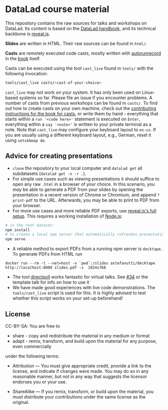 # DataLad course material 

This repository contains the raw sources for talks and workshops on DataLad.
Its content is based on the [DataLad handbook](http://handbook.datalad.org), and its technical backbone is [reveal.js](https://github.com/hakimel/reveal.js/).


**Slides** are written in HTML. Their raw sources can be found in ``html/``.

**Casts** are remotely executed code casts, mostly written with [autorunrecord](https://pypi.org/project/autorunrecord/) in the [book](https://github.com/datalad-handbook/book) itself.

Casts can be executed using the tool ``cast_live`` found in ``tools/`` with the following invocation:

```sh
tools/cast_live casts/<cast-of-your-choice> 
```

``cast_live`` may not work on your system. It has only been used on Linux-based systems so far. Please file an issue if you encounter problems.
A number of casts from previous workshops can be found in ``casts/``. To find out how to create casts on your own machine, check out the [contributing instructions for the book for casts](http://handbook.datalad.org/en/latest/contributing.html#directives), or write them by hand - everything that starts within a ``run '<code here>'`` statement is executed on ``Enter``, everything within a ``say '<note>'`` is written to your private terminal as a note.
Note that ``cast_live`` may configure your keyboard layout to ``en-us``. If you are usually using a different keyboard layout, e.g., German, reset it using ``setxkbmap de``.

## Advice for creating presentations

- ``clone`` the repository to your local computer and ``datalad get`` all subdatasets (``datalad get -n -r .``).
- For simple use cases such as viewing presentations it should suffice to open any raw ``.html`` in a browser of your choice. In this scenario, you *may* be able to generate a PDF from your slides by opening the presentation in a recent version of Chrome or Chromium, and append ``?print-pdf`` to the URL. Afterwards, you may be able to print to PDF from your browser. 
- For more use cases and more reliable PDF exports, use [reveal.js's full setup](https://revealjs.com/installation/#full-setup). This requires a working installation of [Node.js](https://nodejs.org/):
 
```sh
# in the root dataset:
npm install
# to create a local npm server that automatically refreshes presentations
npm serve
``` 
- A reliable method to export PDFs from a running npm server is ``decktape``. To generate PDFs from HTML run
```
docker run --rm -t --net=host -v `pwd`:/slides astefanutti/decktape http://localhost:8000 slides.pdf -s  1024x768
```
- The tool [directpoll](https://directpoll.com/) works fantastic for virtual talks. See [#34](https://github.com/datalad-handbook/course/issues/34) or the template talk for info on how to use it
- We have made good experiences with live code demonstrations. The ``tools/cast_live`` script is used for this. It is highly advised to test whether this script works on your set-up beforehand! 

## License

CC-BY-SA: You are free to

   - share - copy and redistribute the material in any medium or format
   - adapt - remix, transform, and build upon the material for any purpose, even commercially

under the following terms:

   - Attribution — You must give appropriate credit, provide a link to the license, and indicate if changes were made. You may do so in any reasonable manner, but not in any way that suggests the licensor endorses you or your use.

   - ShareAlike — If you remix, transform, or build upon the material, you must distribute your contributions under the same license as the original.
